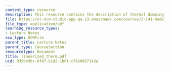 ```yaml
---
content_type: resource
description: This resource contains the description of thermal damping.
file: https://ol-ocw-studio-app-qa.s3.amazonaws.com/courses/2-141-modeling-and-simulation-of-dynamic-systems-fall-2006/939b43bc6f87b1d21b6fc7620657142a_linearized_therm.pdf
file_type: application/pdf
learning_resource_types:
- Lecture Notes
ocw_type: OCWFile
parent_title: Lecture Notes
parent_type: CourseSection
resourcetype: Document
title: linearized_therm.pdf
uid: 939b43bc-6f87-b1d2-1b6f-c7620657142a
---
```

